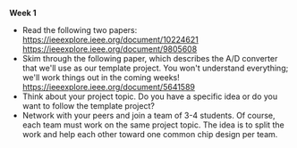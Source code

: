 **Week 1**
* Read the following two papers:
https://ieeexplore.ieee.org/document/10224621
https://ieeexplore.ieee.org/document/9805608
* Skim through the following paper, which describes the A/D converter that we'll use as our template project. You won't understand everything; we'll work things out in the coming weeks!
https://ieeexplore.ieee.org/document/5641589
* Think about your project topic. Do you have a specific idea or do you want to follow the template project?
* Network with your peers and join a team of 3-4 students. Of course, each team must work on the same project topic. The idea is to split the work and help each other toward one common chip design per team.